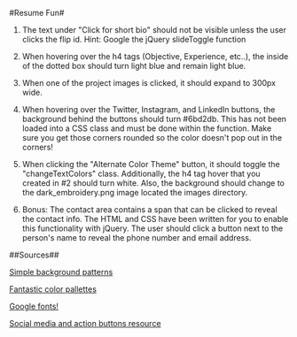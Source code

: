 #Resume Fun#
1. The text under "Click for short bio" should not be visible unless the user clicks the flip id.
   Hint: Google the jQuery slideToggle function

1. When hovering over the h4 tags (Objective, Experience, etc..), the inside of the dotted box should turn light blue and remain light blue.

1. When one of the project images is clicked, it should expand to 300px wide.

1. When hovering over the Twitter, Instagram, and LinkedIn buttons, the background behind the buttons should turn   #6bd2db. This has not been loaded into a CSS class and must be done within the function. Make sure you get those corners rounded so the color doesn't pop out in the corners!

1. When clicking the "Alternate Color Theme" button, it should toggle the "changeTextColors" class.
   Additionally, the h4 tag hover that you created in #2 should turn white.
   Also, the background should change to the dark_embroidery.png image located the images directory.

1. Bonus:
   The contact area contains a span that can be clicked to reveal the contact info. The HTML and CSS have been
   written for you to enable this functionality with jQuery. The user should click a button next to the person's name to reveal the phone number and email address.



##Sources##

[Simple background patterns](http://subtlepatterns.com/)

[Fantastic color pallettes](http://www.colourlovers.com/palettes)

[Google fonts!](https://www.google.com/fonts)

[Social media and action buttons resource](http://www.iconsdb.com/)
